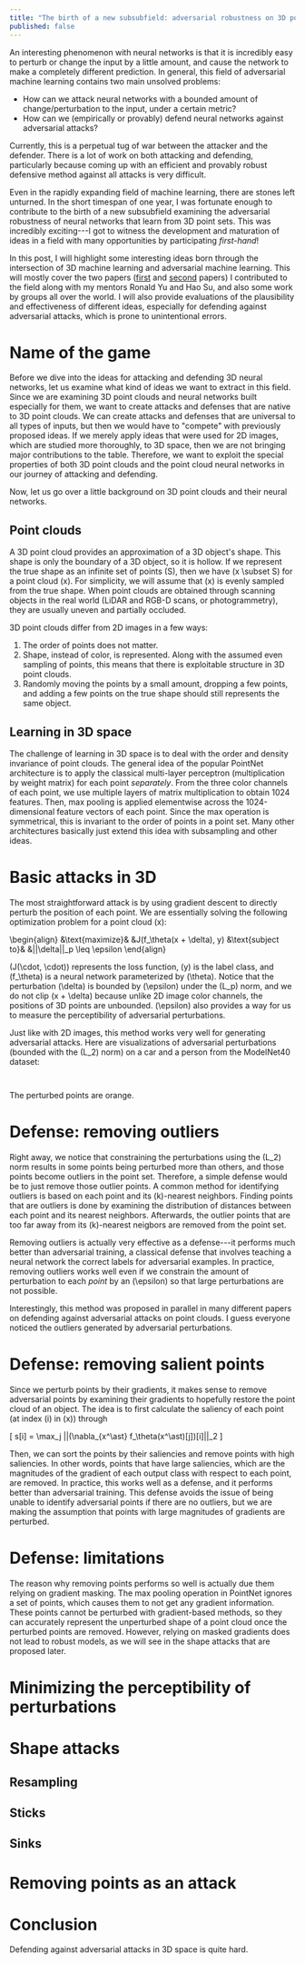 ```yaml
---
title: "The birth of a new subsubfield: adversarial robustness on 3D point sets"
published: false
---
```


An interesting phenomenon with neural networks is that it is incredibly easy to perturb or change the input by a little amount, and cause the network to make a completely different prediction. In general, this field of adversarial machine learning contains two main unsolved problems:

- How can we attack neural networks with a bounded amount of change/perturbation to the input, under a certain metric?
- How can we (empirically or provably) defend neural networks against adversarial attacks?

Currently, this is a perpetual tug of war between the attacker and the defender. There is a lot of work on both attacking and defending, particularly because coming up with an efficient and provably robust defensive method against all attacks is very difficult.

Even in the rapidly expanding field of machine learning, there are stones left unturned. In the short timespan of one year, I was fortunate enough to contribute to the birth of a new subsubfield examining the adversarial robustness of neural networks that learn from 3D point sets. This was incredibly exciting---I got to witness the development and maturation of ideas in a field with many opportunities by participating _first-hand_!

In this post, I will highlight some interesting ideas born through the intersection of 3D machine learning and adversarial machine learning. This will mostly cover the two papers ([first](https://arxiv.org/abs/1901.03006) and [second](https://arxiv.org/abs/1908.06062) papers) I contributed to the field along with my mentors Ronald Yu and Hao Su, and also some work by groups all over the world. I will also provide evaluations of the plausibility and effectiveness of different ideas, especially for defending against adversarial attacks, which is prone to unintentional errors.

# Name of the game

Before we dive into the ideas for attacking and defending 3D neural networks, let us examine what kind of ideas we want to extract in this field. Since we are examining 3D point clouds and neural networks built especially for them, we want to create attacks and defenses that are native to 3D point clouds. We can create attacks and defenses that are universal to all types of inputs, but then we would have to "compete" with previously proposed ideas. If we merely apply ideas that were used for 2D images, which are studied more thoroughly, to 3D space, then we are not bringing major contributions to the table. Therefore, we want to exploit the special properties of both 3D point clouds and the point cloud neural networks in our journey of attacking and defending.

Now, let us go over a little background on 3D point clouds and their neural networks.

## Point clouds

A 3D point cloud provides an approximation of a 3D object's shape. This shape is only the boundary of a 3D object, so it is hollow. If we represent the true shape as an infinite set of points \(S\), then we have \(x \subset S\) for a point cloud \(x\). For simplicity, we will assume that \(x\) is evenly sampled from the true shape. When point clouds are obtained through scanning objects in the real world (LiDAR and RGB-D scans, or photogrammetry), they are usually uneven and partially occluded.

3D point clouds differ from 2D images in a few ways:
1. The order of points does not matter.
2. Shape, instead of color, is represented. Along with the assumed even sampling of points, this means that there is exploitable structure in 3D point clouds.
3. Randomly moving the points by a small amount, dropping a few points, and adding a few points on the true shape should still represents the same object.

## Learning in 3D space

The challenge of learning in 3D space is to deal with the order and density invariance of point clouds. The general idea of the popular PointNet architecture is to apply the classical multi-layer perceptron (multiplication by weight matrix) for each point _separately_. From the three color channels of each point, we use multiple layers of matrix multiplication to obtain 1024 features. Then, max pooling is applied elementwise across the 1024-dimensional feature vectors of each point. Since the max operation is symmetrical, this is invariant to the order of points in a point set. Many other architectures basically just extend this idea with subsampling and other ideas.

# Basic attacks in 3D

The most straightforward attack is by using gradient descent to directly perturb the position of each point. We are essentially solving the following optimization problem for a point cloud \(x\):

\begin{align}
&\text{maximize}& &J(f_\theta(x + \delta), y)
&\text{subject to}& &||\delta||_p \leq \epsilon
\end{align}

\(J(\cdot, \cdot)\) represents the loss function, \(y\) is the label class, and \(f_\theta\) is a neural network parameterized by \(\theta\). Notice that the perturbation \(\delta\) is bounded by \(\epsilon\) under the \(L_p\) norm, and we do not clip \(x + \delta\) because unlike 2D image color channels, the positions of 3D points are unbounded. \(\epsilon\) also provides a way for us to measure the perceptibility of adversarial perturbations.

Just like with 2D images, this method works very well for generating adversarial attacks. Here are visualizations of adversarial perturbations (bounded with the \(L_2\) norm) on a car and a person from the ModelNet40 dataset:

![]()

![]()

The perturbed points are orange.

# Defense: removing outliers

Right away, we notice that constraining the perturbations using the \(L_2\) norm results in some points being perturbed more than others, and those points become outliers in the point set. Therefore, a simple defense would be to just remove those outlier points. A common method for identifying outliers is based on each point and its \(k\)-nearest neighbors. Finding points that are outliers is done by examining the distribution of distances between each point and its nearest neighbors. Afterwards, the outlier points that are too far away from its \(k\)-nearest neigbors are removed from the point set.

Removing outliers is actually very effective as a defense---it performs much better than adversarial training, a classical defense that involves teaching a neural network the correct labels for adversarial examples. In practice, removing outliers works well even if we constrain the amount of perturbation to each _point_ by an \(\epsilon\) so that large perturbations are not possible.

Interestingly, this method was proposed in parallel in many different papers on defending against adversarial attacks on point clouds. I guess everyone noticed the outliers generated by adversarial perturbations.

# Defense: removing salient points

Since we perturb points by their gradients, it makes sense to remove adversarial points by examining their gradients to hopefully restore the point cloud of an object. The idea is to first calculate the saliency of each point (at index \(i\) in \(x\)) through

\[
s[i] = \max_j ||(\nabla_{x^\ast} f_\theta(x^\ast)[j])[i]||_2
\]

Then, we can sort the points by their saliencies and remove points with high saliencies. In other words, points that have large saliencies, which are the magnitudes of the gradient of each output class with respect to each point, are removed. In practice, this works well as a defense, and it performs better than adversarial training. This defense avoids the issue of being unable to identify adversarial points if there are no outliers, but we are making the assumption that points with large magnitudes of gradients are perturbed.

# Defense: limitations

The reason why removing points performs so well is actually due them relying on gradient masking. The max pooling operation in PointNet ignores a set of points, which causes them to not get any gradient information. These points cannot be perturbed with gradient-based methods, so they can accurately represent the unperturbed shape of a point cloud once the perturbed points are removed. However, relying on masked gradients does not lead to robust models, as we will see in the shape attacks that are proposed later.

# Minimizing the perceptibility of perturbations



# Shape attacks

## Resampling



## Sticks



## Sinks



# Removing points as an attack



# Conclusion

Defending against adversarial attacks in 3D space is quite hard.